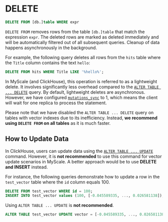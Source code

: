 # DELETE

```sql
DELETE FROM [db.]table WHERE expr
```

`DELETE FROM` removes rows from the table `[db.]table` that match the expression `expr`. The deleted rows are marked as deleted immediately and will be automatically filtered out of all subsequent queries. Cleanup of data happens asynchronously in the background.

For example, the following query deletes all rows from the `hits` table where the `Title` column contains the text `hello`:

```sql
DELETE FROM hits WHERE Title LIKE '%hello%';
```

In MyScale (and ClickHouse), this operation is referred to as a lightweight delete. It involves significantly less overhead compared to the [`ALTER TABLE ... DELETE`](https://clickhouse.com/docs/en/sql-reference/statements/alter/delete) query. By default, lightweight deletes are asynchronous. However, we have configured [`mutations_sync`](https://clickhouse.com/docs/en/operations/settings/settings#mutations_sync) to 1, which means the client will wait for one replica to process the statement.

Please note that we have disabled the `ALTER TABLE ... DELETE` query on tables with vector indexes due to its inefficiency.  Instead, **we recommend using `DELETE FROM` on all tables** as it is much faster.

## How to Update Data

In ClickHouse, users can update data using the [`ALTER TABLE ... UPDATE`](https://clickhouse.com/docs/en/sql-reference/statements/alter/update) command. However, it is **not recommended** to use this command for vector update scenarios in MyScale. A better approach would be to use **DELETE and INSERT** instead.

For instance, the following queries demonstrate how to update a row in the `test_vector` table where the `id` column equals 100.

```sql
DELETE FROM test_vector WHERE id = 100;
INSERT INTO test_vector values (100, [-0.045589335, ..., 0.026581138]);
```

Using `ALTER TABLE ... UPDATE` is **not recommended**.

```sql
ALTER TABLE test_vector UPDATE vector = [-0.045589335, ..., 0.026581138] WHERE id = 100;
```
